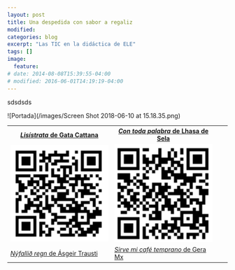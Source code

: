 ```yaml
---
layout: post
title: Una despedida con sabor a regaliz
modified:
categories: blog
excerpt: "Las TIC en la didáctica de ELE"
tags: []
image:
  feature:
# date: 2014-08-08T15:39:55-04:00
# modified: 2016-06-01T14:19:19-04:00
---
```


sdsdsds

![Portada](/images/Screen Shot 2018-06-10 at 15.18.35.png)

<table width="100%">
  <tbody>
    <tr>
      <th><a href="https://www.ivoox.com/24833451" target="_blank"><i>Lisístrata</i> de Gata Cattana</a></th>
      <th><a href="https://www.ivoox.com/25206586" target="_blank"><i>Con toda palabra</i> de Lhasa de Sela</th>
    </tr>
    <tr>
      <td width="50%"><img src="/images/lisistrata.png"/></td>
      <td width="50%"><img src="/images/con toda.png"/></td>
      </tr>
        <tr>
        <td width="50%"><a href="https://www.ivoox.com/25247640" target="_blank"><i>Nýfallið  regn</i> de Ásgeir Trausti</td>
        <td width="50%"><a href="http://www.ivoox.com/25479947" target="_blank"><i>Sirve mi café temprano</i> de Gera Mx</td>
     <td width="50%"><img src="/images/nyfallid.png"/></td>
      <td width="50%"><img src="/images/sirve mi cafe.png"/></td>
          </tr>
      </tbody>
</table>
